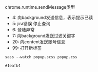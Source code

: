 chrome.runtime.sendMessage类型
 - 4: 向background发送信息，表示提示已读
 - 5: jira错误 停止查询
 - 6: 登陆异常
 - 7: 向background发送过滤关键字
 - 20: 向content发送账号信息
 - 99: 打开新标签


 `sass --watch popup.scss popup.css`

`#1eafb4`
